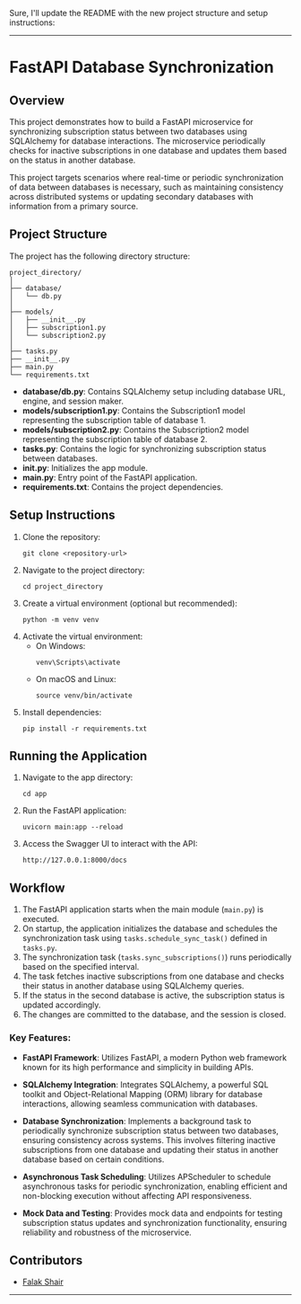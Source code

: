 Sure, I'll update the README with the new project structure and setup instructions:

---

# FastAPI Database Synchronization

## Overview
This project demonstrates how to build a FastAPI microservice for synchronizing subscription status between two databases using SQLAlchemy for database interactions. The microservice periodically checks for inactive subscriptions in one database and updates them based on the status in another database.

This project targets scenarios where real-time or periodic synchronization of data between databases is necessary, such as maintaining consistency across distributed systems or updating secondary databases with information from a primary source.


## Project Structure
The project has the following directory structure:
```
project_directory/
│
├── database/
│   └── db.py
│
├── models/
│   ├── __init__.py
│   ├── subscription1.py
│   └── subscription2.py
│
├── tasks.py
├── __init__.py
├── main.py
└── requirements.txt
```

- **database/db.py**: Contains SQLAlchemy setup including database URL, engine, and session maker.
- **models/subscription1.py**: Contains the Subscription1 model representing the subscription table of database 1.
- **models/subscription2.py**: Contains the Subscription2 model representing the subscription table of database 2.
- **tasks.py**: Contains the logic for synchronizing subscription status between databases.
- **__init__.py**: Initializes the app module.
- **main.py**: Entry point of the FastAPI application.
- **requirements.txt**: Contains the project dependencies.

## Setup Instructions
1. Clone the repository:
    ```
    git clone <repository-url>
    ```
2. Navigate to the project directory:
    ```
    cd project_directory
    ```
3. Create a virtual environment (optional but recommended):
    ```
    python -m venv venv
    ```
4. Activate the virtual environment:
    - On Windows:
      ```
      venv\Scripts\activate
      ```
    - On macOS and Linux:
      ```
      source venv/bin/activate
      ```
5. Install dependencies:
    ```
    pip install -r requirements.txt
    ```

## Running the Application
1. Navigate to the app directory:
    ```
    cd app
    ```
2. Run the FastAPI application:
    ```
    uvicorn main:app --reload
    ```
3. Access the Swagger UI to interact with the API:
    ```
    http://127.0.0.1:8000/docs
    ```

## Workflow
1. The FastAPI application starts when the main module (`main.py`) is executed.
2. On startup, the application initializes the database and schedules the synchronization task using `tasks.schedule_sync_task()` defined in `tasks.py`.
3. The synchronization task (`tasks.sync_subscriptions()`) runs periodically based on the specified interval.
4. The task fetches inactive subscriptions from one database and checks their status in another database using SQLAlchemy queries.
5. If the status in the second database is active, the subscription status is updated accordingly.
6. The changes are committed to the database, and the session is closed.


### Key Features:

- **FastAPI Framework**: Utilizes FastAPI, a modern Python web framework known for its high performance and simplicity in building APIs.
  
- **SQLAlchemy Integration**: Integrates SQLAlchemy, a powerful SQL toolkit and Object-Relational Mapping (ORM) library for database interactions, allowing seamless communication with databases.
  
- **Database Synchronization**: Implements a background task to periodically synchronize subscription status between two databases, ensuring consistency across systems. This involves filtering inactive subscriptions from one database and updating their status in another database based on certain conditions.
  
- **Asynchronous Task Scheduling**: Utilizes APScheduler to schedule asynchronous tasks for periodic synchronization, enabling efficient and non-blocking execution without affecting API responsiveness.
  
- **Mock Data and Testing**: Provides mock data and endpoints for testing subscription status updates and synchronization functionality, ensuring reliability and robustness of the microservice.


## Contributors
- [Falak Shair](mailto:falakshair563@gmail.com)

---
